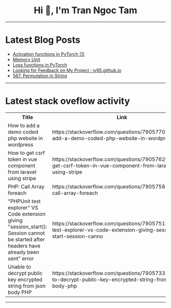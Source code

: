 <h1 align="center">Hi 👋, I'm Tran Ngoc Tam</h1>

---

# Latest Blog Posts 
<!-- BLOG-POST-LIST:START -->
- [Activation functions in PyTorch &lpar;1&rpar;](https://dev.to/hyperkai/activation-functions-in-pytorch-1-4hj)
- [Memory Unit](https://dev.to/airdrop_crypto_a8053de295/memory-unit-5ckj)
- [Loss functions in PyTorch](https://dev.to/hyperkai/loss-functions-in-pytorch-3a2c)
- [Looking for Feedback on My Project : jy95.github.io](https://dev.to/jy95/looking-for-feedback-on-my-project-jy95githubio-4hac)
- [567. Permutation in String](https://dev.to/mdarifulhaque/567-permutation-in-string-h5k)
<!-- BLOG-POST-LIST:END -->

---

# Latest stack oveflow activity
<table>
  <tr><th>Title</th><th>Link</th></tr>
  <!-- STACKOVERFLOW:START --><tr><td>How to add a demo coded php website in wordpress</td><td>https://stackoverflow.com/questions/79057701/how-to-add-a-demo-coded-php-website-in-wordpress</td></tr><tr><td>How to get csrf token in vue component from laravel using stripe</td><td>https://stackoverflow.com/questions/79057620/how-to-get-csrf-token-in-vue-component-from-laravel-using-stripe</td></tr><tr><td>PHP: Call Array foreach</td><td>https://stackoverflow.com/questions/79057581/php-call-array-foreach</td></tr><tr><td>&quot;PHPUnit test explorer&quot; VS Code extension giving &quot;session_start&lpar;&rpar;: Session cannot be started after headers have already been sent&quot; error</td><td>https://stackoverflow.com/questions/79057518/phpunit-test-explorer-vs-code-extension-giving-session-start-session-canno</td></tr><tr><td>Unable to decrypt public key encrypted string from json body PHP</td><td>https://stackoverflow.com/questions/79057335/unable-to-decrypt-public-key-encrypted-string-from-json-body-php</td></tr><!-- STACKOVERFLOW:END -->
</table>

---


